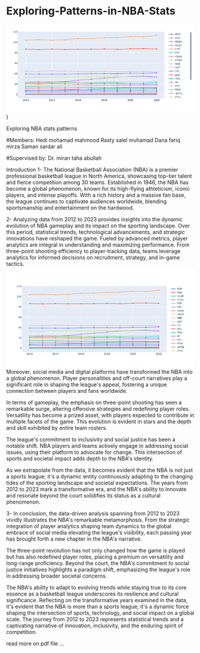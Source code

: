 # Exploring-Patterns-in-NBA-Stats

![pridict plot](https://raw.githubusercontent.com/K-relay/Exploring-Patterns-in-NBA-Stats/main/image.png))

Exploring NBA stats patterns


#Members:
Hedi mohamad mahmood
Rasty xalel muhamad
Dana fariq mirza
Saman sardar ali

#Supervised by:
Dr. miran taha abullah

Introduction
1- The National Basketball Association (NBA) is a premier professional basketball league in North America, showcasing top-tier talent and fierce competition among 30 teams. Established in 1946, the NBA has become a global phenomenon, known for its high-flying athleticism, iconic players, and intense playoffs. With a rich history and a massive fan base, the league continues to captivate audiences worldwide, blending sportsmanship and entertainment on the hardwood.

2- Analyzing data from 2012 to 2023 provides insights into the dynamic evolution of NBA gameplay and its impact on the sporting landscape. Over this period, statistical trends, technological advancements, and strategic innovations have reshaped the game. Fueled by advanced metrics, player analytics are integral in understanding and maximizing performance. From three-point shooting efficiency to player-tracking data, teams leverage analytics for informed decisions on recruitment, strategy, and in-game tactics.
![Alt Text](https://raw.githubusercontent.com/K-relay/Exploring-Patterns-in-NBA-Stats/main/newplot(1).png)
Moreover, social media and digital platforms have transformed the NBA into a global phenomenon. Player personalities and off-court narratives play a significant role in shaping the league's appeal, fostering a unique connection between players and fans worldwide.

In terms of gameplay, the emphasis on three-point shooting has seen a remarkable surge, altering offensive strategies and redefining player roles. Versatility has become a prized asset, with players expected to contribute in multiple facets of the game. This evolution is evident in stars and the depth and skill exhibited by entire team rosters.

The league's commitment to inclusivity and social justice has been a notable shift. NBA players and teams actively engage in addressing social issues, using their platform to advocate for change. This intersection of sports and societal impact adds depth to the NBA's identity.

As we extrapolate from the data, it becomes evident that the NBA is not just a sports league; it's a dynamic entity continuously adapting to the changing tides of the sporting landscape and societal expectations. The years from 2012 to 2023 mark a transformative era, and the NBA's ability to innovate and resonate beyond the court solidifies its status as a cultural phenomenon.

3- In conclusion, the data-driven analysis spanning from 2012 to 2023 vividly illustrates the NBA's remarkable metamorphosis. From the strategic integration of player analytics shaping team dynamics to the global embrace of social media elevating the league's visibility, each passing year has brought forth a new chapter in the NBA's narrative.

The three-point revolution has not only changed how the game is played but has also redefined player roles, placing a premium on versatility and long-range proficiency. Beyond the court, the NBA's commitment to social justice initiatives highlights a paradigm shift, emphasizing the league's role in addressing broader societal concerns.

The NBA's ability to adapt to evolving trends while staying true to its core essence as a basketball league underscores its resilience and cultural significance. Reflecting on the transformative years examined in the data, it's evident that the NBA is more than a sports league; it's a dynamic force shaping the intersection of sports, technology, and social impact on a global scale. The journey from 2012 to 2023 represents statistical trends and a captivating narrative of innovation, inclusivity, and the enduring spirit of competition.

read more on pdf file ...
